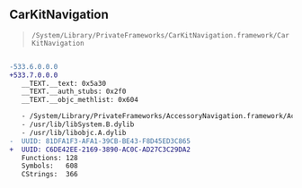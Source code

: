 ## CarKitNavigation

> `/System/Library/PrivateFrameworks/CarKitNavigation.framework/CarKitNavigation`

```diff

-533.6.0.0.0
+533.7.0.0.0
   __TEXT.__text: 0x5a30
   __TEXT.__auth_stubs: 0x2f0
   __TEXT.__objc_methlist: 0x604

   - /System/Library/PrivateFrameworks/AccessoryNavigation.framework/AccessoryNavigation
   - /usr/lib/libSystem.B.dylib
   - /usr/lib/libobjc.A.dylib
-  UUID: 81DFA1F3-AFA1-39CB-BE43-F8D45ED3C865
+  UUID: C6DE42EE-2169-3890-AC0C-AD27C3C29DA2
   Functions: 128
   Symbols:   608
   CStrings:  366

```
